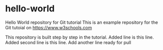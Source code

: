 # hello-world
Hello World repository for Git tutorial
This is an example repository for the Git tutoial on https://www.w3schools.com

This repository is built step by step in the tutorial.
Added line is this line.
Added second line is this line.
Add another line ready for pull
